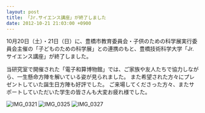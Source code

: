 ```yaml
---
layout: post
title: 「Jr.サイエンス講座」が終了しました
date: 2012-10-21 21:03:00 +0900
---
```


10月20日（土）・21日（日）に、豊橋市教育委員会・子供のための科学展実行委員会主催の「子どものための科学展」との連携のもと、豊橋技術科学大学「Jr.サイエンス講座」が終了しました。

当研究室で開催された「電子和算博物館」では、ご家族や友人たちで協力しながら、一生懸命方陣を解いている姿が見られました。
また希望された方々にプレゼントしていた誕生日方陣も好評でした。
ご来場してくださった方々、またサポートしていただいた学生の皆さんも大変お疲れ様でした。

![IMG_0321]({{site.baseurl}}/img/IMG_0321.jpg)
![IMG_0325]({{site.baseurl}}/img/IMG_0325.jpg)
![IMG_0327]({{site.baseurl}}/img/IMG_0327.jpg)
